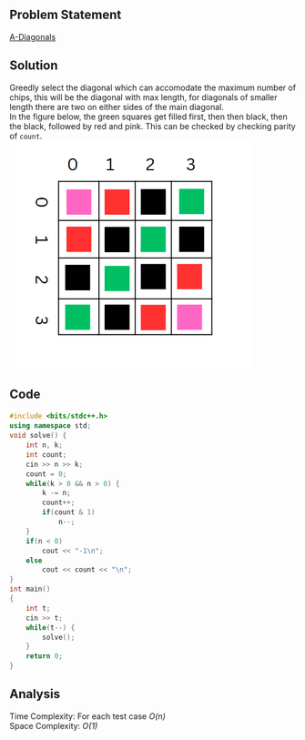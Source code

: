 ## Problem Statement
[A-Diagonals](https://codeforces.com/problemset/problem/1995/A)

## Solution
Greedly select the diagonal which can accomodate the maximum number of chips, this will be the diagonal with max length, for diagonals of smaller length there are two on either sides of the main diagonal. 
<br>
In the figure below, the green squares get filled first, then then black, then the black, followed by red and pink.
This can be checked by checking parity of `count`.
<br>
![checkered board](img.png)

## Code
```cpp
#include <bits/stdc++.h>
using namespace std;
void solve() {
    int n, k;
    int count;
    cin >> n >> k;
    count = 0;
    while(k > 0 && n > 0) {
        k -= n;
        count++;
        if(count & 1)
            n--;
    }
    if(n < 0)
        cout << "-1\n";
    else
        cout << count << "\n";
}
int main() 
{
    int t;
    cin >> t;
    while(t--) {
        solve();
    }
    return 0;
}
```

## Analysis
Time Complexity: For each test case <i>O(n)</i>
<br>
Space Complexity: <i>O(1)</i>
